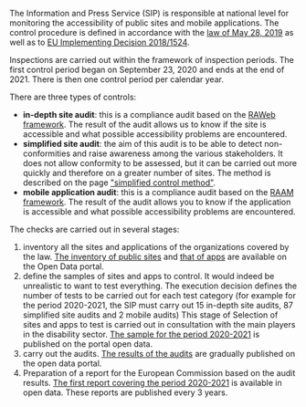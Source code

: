 The Information and Press Service (SIP) is responsible at national level for monitoring the accessibility of public sites and mobile applications. The control procedure is defined in accordance with the [law of May 28, 2019](http://legilux.public.lu/eli/etat/leg/loi/2019/05/28/a373/jo) as well as to [EU Implementing Decision 2018/1524](https://eur-lex.europa.eu/legal-content/FR/TXT/?uri=CELEX%3A32018D1524).

Inspections are carried out within the framework of inspection periods. The first control period began on September 23, 2020 and ends at the end of 2021. There is then one control period per calendar year.

There are three types of controls:

- **in-depth site audit**: this is a compliance audit based on the [RAWeb framework](../raweb1/index.html). The result of the audit allows us to know if the site is accessible and what possible accessibility problems are encountered.
- **simplified site audit**: the aim of this audit is to be able to detect non-conformities and raise awareness among the various stakeholders. It does not allow conformity to be assessed, but it can be carried out more quickly and therefore on a greater number of sites. The method is described on the page ["simplified control method"](./controle-simplifie.html).
- **mobile application audit**: this is a compliance audit based on the [RAAM framework](../raam1/index.html). The result of the audit allows you to know if the application is accessible and what possible accessibility problems are encountered.

The checks are carried out in several stages:

1. inventory all the sites and applications of the organizations covered by the law. [The inventory of public sites](https://data.public.lu/fr/datasets/entreprises-des-sites-publics/) and [that of apps](https://data.public.lu/fr/datasets/inventory-of-public-mobile-applications/) are available on the Open Data portal.
2. define the samples of sites and apps to control. It would indeed be unrealistic to want to test everything. The execution decision defines the number of tests to be carried out for each test category (for example for the period 2020-2021, the SIP must carry out 15 in-depth site audits, 87 simplified site audits and 2 mobile audits) This stage of Selection of sites and apps to test is carried out in consultation with the main players in the disability sector. [The sample for the period 2020-2021](https://data.public.lu/fr/datasets/echantillon-pour-le-controle-de-laccessibilite-numerique-2020-2021/) is published on the portal open data.
3. carry out the audits. [The results of the audits](https://data.public.lu/fr/datasets/audits-complets-de-laccessibilite-numerique/) are gradually published on the open data portal.
4. Preparation of a report for the European Commission based on the audit results. [The first report covering the period 2020-2021](https://data.public.lu/fr/datasets/digital-accessibility-monitoring-report-2020-2021/) is available in open data. These reports are published every 3 years.

